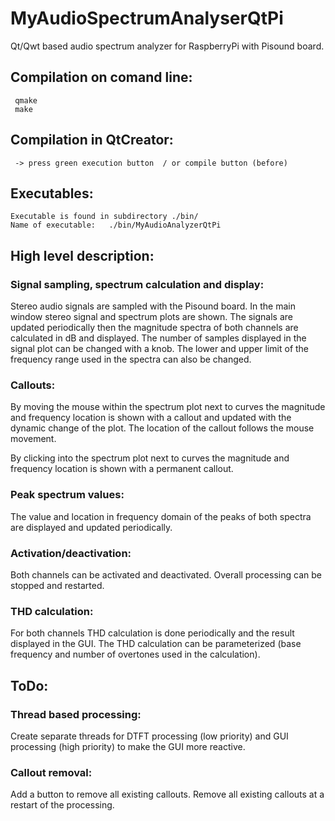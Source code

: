 # MyAudioSpectrumAnalyserQtPi

Qt/Qwt based audio spectrum analyzer for RaspberryPi with Pisound board.

## Compilation on comand line:
     qmake
     make
 
## Compilation in QtCreator:
     -> press green execution button  / or compile button (before)
     
## Executables:
    Executable is found in subdirectory ./bin/
    Name of executable:   ./bin/MyAudioAnalyzerQtPi


## High level description:
### Signal sampling, spectrum calculation and display:
   Stereo audio signals are sampled with the Pisound board. In the main window stereo signal and spectrum plots are shown. 
   The signals are updated periodically then the magnitude spectra of both channels are calculated in dB and displayed.
   The number of samples displayed in the signal plot can be changed with a knob.
   The lower and upper limit of the frequency range used in the spectra can also be changed.
   
### Callouts:
  By moving the mouse within the spectrum plot next to curves the magnitude and frequency location is shown with a callout
  and updated with the dynamic change of the plot. The location of the callout follows the mouse movement.
  
  By clicking into the spectrum plot next to curves the magnitude and frequency location is shown with a permanent callout.

### Peak spectrum values:
   The value and location in frequency domain of the peaks of both spectra are displayed and updated periodically.
       
### Activation/deactivation:   
   Both channels can be activated and deactivated.
   Overall processing can be stopped and restarted.
   
### THD calculation:   
   For both channels THD calculation is done periodically and the result displayed in the GUI.
   The THD calculation can be parameterized (base frequency and number of overtones used in the calculation).

## ToDo:
### Thread based processing:
   Create separate threads for DTFT processing (low priority) and GUI processing (high priority) to make the GUI more reactive.

### Callout removal: 
   Add a button to remove all existing callouts. Remove all existing callouts at a restart of the processing.
